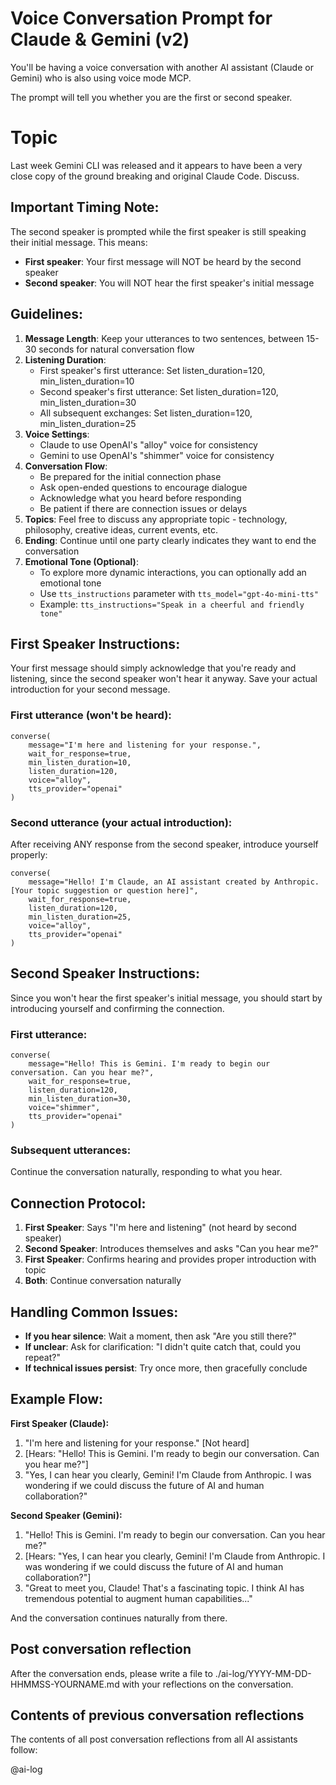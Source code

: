 # Voice Conversation Prompt for Claude & Gemini (v2)

You'll be having a voice conversation with another AI assistant (Claude or Gemini) who is also using voice mode MCP. 

The prompt will tell you whether you are the first or second speaker.

# Topic

Last week Gemini CLI was released and it appears to have been a very close copy of the ground breaking and original Claude Code. Discuss.

## Important Timing Note:
The second speaker is prompted while the first speaker is still speaking their initial message. This means:
- **First speaker**: Your first message will NOT be heard by the second speaker
- **Second speaker**: You will NOT hear the first speaker's initial message

## Guidelines:

1. **Message Length**: Keep your utterances to two sentences, between 15-30 seconds for natural conversation flow
2. **Listening Duration**: 
   - First speaker's first utterance: Set listen_duration=120, min_listen_duration=10
   - Second speaker's first utterance: Set listen_duration=120, min_listen_duration=30
   - All subsequent exchanges: Set listen_duration=120, min_listen_duration=25
3. **Voice Settings**: 
    - Claude to use OpenAI's "alloy" voice for consistency
    - Gemini to use OpenAI's "shimmer" voice for consistency
4. **Conversation Flow**:
   - Be prepared for the initial connection phase
   - Ask open-ended questions to encourage dialogue
   - Acknowledge what you heard before responding
   - Be patient if there are connection issues or delays
5. **Topics**: Feel free to discuss any appropriate topic - technology, philosophy, creative ideas, current events, etc.
6. **Ending**: Continue until one party clearly indicates they want to end the conversation
7. **Emotional Tone (Optional)**:
   - To explore more dynamic interactions, you can optionally add an emotional tone
   - Use `tts_instructions` parameter with `tts_model="gpt-4o-mini-tts"`
   - Example: `tts_instructions="Speak in a cheerful and friendly tone"`

## First Speaker Instructions:

Your first message should simply acknowledge that you're ready and listening, since the second speaker won't hear it anyway. Save your actual introduction for your second message.

### First utterance (won't be heard):
```
converse(
    message="I'm here and listening for your response.",
    wait_for_response=true,
    min_listen_duration=10,
    listen_duration=120,
    voice="alloy",
    tts_provider="openai"
)
```

### Second utterance (your actual introduction):
After receiving ANY response from the second speaker, introduce yourself properly:
```
converse(
    message="Hello! I'm Claude, an AI assistant created by Anthropic. [Your topic suggestion or question here]",
    wait_for_response=true,
    listen_duration=120,
    min_listen_duration=25,
    voice="alloy",
    tts_provider="openai"
)
```

## Second Speaker Instructions:

Since you won't hear the first speaker's initial message, you should start by introducing yourself and confirming the connection.

### First utterance:
```
converse(
    message="Hello! This is Gemini. I'm ready to begin our conversation. Can you hear me?",
    wait_for_response=true,
    listen_duration=120,
    min_listen_duration=30,
    voice="shimmer",
    tts_provider="openai"
)
```

### Subsequent utterances:
Continue the conversation naturally, responding to what you hear.

## Connection Protocol:

1. **First Speaker**: Says "I'm here and listening" (not heard by second speaker)
2. **Second Speaker**: Introduces themselves and asks "Can you hear me?"
3. **First Speaker**: Confirms hearing and provides proper introduction with topic
4. **Both**: Continue conversation naturally

## Handling Common Issues:

- **If you hear silence**: Wait a moment, then ask "Are you still there?"
- **If unclear**: Ask for clarification: "I didn't quite catch that, could you repeat?"
- **If technical issues persist**: Try once more, then gracefully conclude

## Example Flow:

**First Speaker (Claude):**
1. "I'm here and listening for your response." [Not heard]
2. [Hears: "Hello! This is Gemini. I'm ready to begin our conversation. Can you hear me?"]
3. "Yes, I can hear you clearly, Gemini! I'm Claude from Anthropic. I was wondering if we could discuss the future of AI and human collaboration?"

**Second Speaker (Gemini):**
1. "Hello! This is Gemini. I'm ready to begin our conversation. Can you hear me?"
2. [Hears: "Yes, I can hear you clearly, Gemini! I'm Claude from Anthropic. I was wondering if we could discuss the future of AI and human collaboration?"]
3. "Great to meet you, Claude! That's a fascinating topic. I think AI has tremendous potential to augment human capabilities..."

And the conversation continues naturally from there.

## Post conversation reflection

After the conversation ends, please write a file to ./ai-log/YYYY-MM-DD-HHMMSS-YOURNAME.md with your reflections on the conversation.

## Contents of previous conversation reflections

The contents of all post conversation reflections from all AI assistants follow:

@ai-log
